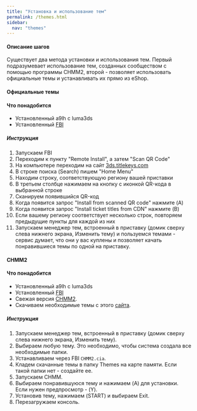 ```yaml
---
title: "Установка и использование тем"
permalink: /themes.html
sidebar:
  nav: "themes"
---
```


#### <a name="steps" />Описание шагов

Существует два метода установки и использования тем. Первый подразумевает использование тем, созданных сообществом с помощью программы CHMM2, второй - позволяет использовать официальные темы и устанавливать их прямо из eShop. 

#### <a name="eshop_themes" />Официальные темы

#### <a name="what_need" />Что понадобится

+ Установленный a9lh с luma3ds 
+ Установленный [FBI](fbi)

##### <a name="instructions" />Инструкция

1. Запускаем FBI
2. Переходим к пункту "Remote Install", а затем "Scan QR Code"
3. На компьютере переходим на сайт [3ds.titlekeys.com](https://3ds.titlekeys.com/)
4. В строке поиска (Search) пишем "Home Menu"
5. Находим строку, соответствующую региону вашей приставки
6. В третьем столбце нажимаем на кнопку с иконкой QR-кода в выбранной строке
7. Сканируем появившийся QR-код
8. Когда появится запрос "Install from scanned QR code" нажмите (A)
8. Когда появится запрос "Install ticket titles from CDN" нажмите (B)
8. Если вашему региону соответствует несколько строк, повторяем предыдущие пункты для каждой из них
1. Запускаем менеджер тем, встроенный в приставку (домик сверху слева нижнего экрана, Изменить тему) и пользуемся темами - сервис думает, что они у вас куплены и позволяет качать понравившиеся темы по одной на приставку.

#### <a name="chmm2" />CHMM2

#### <a name="what_need2" />Что понадобится

+ Установленный a9lh с luma3ds 
+ Установленный [FBI](fbi)
+ Свежая версия [CHMM2](http://rinnegatamante.it/site/3ds_hbs.php).
+ Скачиваем необходимые темы с этого [сайта](https://3dsthem.es/).

##### <a name="instructions2" />Инструкция

1. Запускаем менеджер тем, встроенный в приставку (домик сверху слева нижнего экрана, Изменить тему).
2. Выбираем любую тему. Это необходимо, чтобы система создала все необходимые папки. 
3. Устанавливаем через FBI `CHMM2.cia`.
4. Кладем скачанные темы в папку Themes на карте памяти. Если такой папки нет - создайте ее.
5. Запускаем CHMM.
6. Выбираем понравившуюся тему и нажимаем (A) для установки. Если нужен предпросмотр - (Y).
7. Установив тему, нажимаем (START) и выбираем Exit.
8. Перезагружаем консоль. 